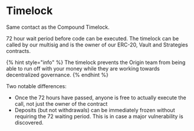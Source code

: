 # Timelock

Same contact as the Compound Timelock.

72 hour wait period before code can be executed.  The timelock can be called by our multisig and is the owner of our ERC-20, Vault and Strategies contracts.

{% hint style="info" %}
The timelock prevents the Origin team from being able to run off with your money while they are working towards decentralized governance.
{% endhint %}

Two notable differences:

* Once the 72 hours have passed, anyone is free to actually execute the call, not just the owner of the contract
* Deposits \(but not withdrawals\) can be immediately frozen without requiring the 72 waiting period. This is in case a major vulnerability is discovered. 



